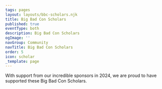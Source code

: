 ```yaml
---
tags: pages
layout: layouts/bbc-scholars.njk
title: Big Bad Con Scholars
published: true
eventType: both
description: Big Bad Con Scholars
ogImage: ''
navGroup: Community
navTitle: Big Bad Con Scholars
order: 5
icon: scholar
_template: page
---
```


With support from our incredible sponsors in 2024, we are proud to have supported these Big Bad Con Scholars.
